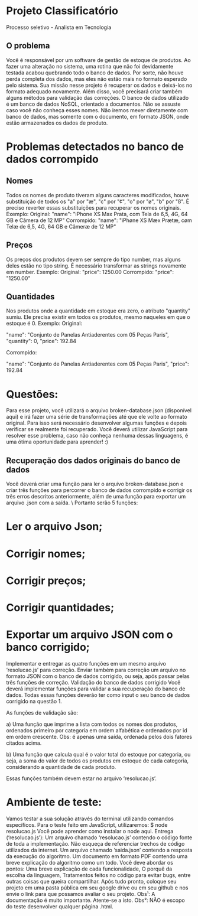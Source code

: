# Projeto Classificatório

Processo seletivo - Analista em Tecnologia

## O problema 
Você é responsável por um software de gestão de estoque de produtos. Ao fazer uma alteração no sistema, uma rotina que não foi devidamente testada acabou quebrando todo o banco de dados. Por sorte, não houve perda completa dos dados, mas eles não estão mais no formato esperado pelo sistema. Sua missão nesse projeto é recuperar os dados e deixá-los no formato adequado novamente. Além disso, você precisará criar também alguns métodos para validação das correções. 
O banco de dados utilizado é um banco de dados NoSQL, orientado a documentos. Não se assuste caso você não conheça esses nomes. Não iremos mexer diretamente com banco de dados, mas somente com o documento, em formato JSON, onde estão armazenados os dados de produto. 


# Problemas detectados no banco de dados corrompido

## Nomes
Todos os nomes de produto tiveram alguns caracteres modificados, houve substituição de todos os "a" por "æ", "c" por "¢", "o" por "ø", "b" por "ß". É preciso reverter essas substituições para recuperar os nomes originais.
Exemplo: 
Original: 
"name": "iPhone XS Max Prata, com Tela de 6,5, 4G, 64 GB e Câmera de 12 MP" 
Corrompido: 
"name": "iPhøne XS Mæx Prætæ, cøm Telæ de 6,5, 4G, 64 GB e Câmeræ de 12 MP" 

## Preços
Os preços dos produtos devem ser sempre do tipo number, mas alguns deles estão no tipo string. É necessário transformar as strings novamente em number.
Exemplo: 
Original:
"price": 1250.00 
Corrompido: 
"price": "1250.00" 


## Quantidades
Nos produtos onde a quantidade em estoque era zero, o atributo "quantity" sumiu. Ele precisa existir em todos os produtos, mesmo naqueles em que o estoque é 0.
Exemplo: 
Original: 


"name": "Conjunto de Panelas Antiaderentes com 05 Peças Paris", 
"quantity": 0, 
"price": 192.84 


Corrompido:


"name": "Conjunto de Panelas Antiaderentes com 05 Peças Paris", 
"price": 192.84 

# Questões: 
Para esse projeto, você utilizará o arquivo broken-database.json (disponível aqui) e irá fazer uma série de transformações até que ele volte ao formato original. Para isso será necessário desenvolver algumas funções e depois verificar se realmente foi recuperado. Você deverá utilizar JavaScript para resolver esse problema, caso não conheça nenhuma dessas linguagens, é uma ótima oportunidade para aprender! :)

## Recuperação dos dados originais do banco de dados 
Você deverá criar uma função para ler o arquivo broken-database.json e criar três funções para percorrer o banco de dados corrompido e corrigir os três erros descritos anteriormente, além de uma função para exportar um arquivo .json com a saída.
\\ Portanto serão 5 funções: 
# Ler o arquivo Json;
# Corrigir nomes; 
# Corrigir preços; 
# Corrigir quantidades; 
# Exportar um arquivo JSON com o banco corrigido;

Implementar e entregar as quatro funções em um mesmo arquivo ‘resolucao.js’ para correção. Enviar também para correção um arquivo no formato JSON com o banco de dados corrigido, ou seja, após passar pelas três funções de correção. 
 Validação do banco de dados corrigido 
Você deverá implementar funções para validar a sua recuperação do banco de dados. Todas essas funções deverão ter como input o seu banco de dados corrigido na questão 1.

As funções de validação são:

a) Uma função que imprime a lista com todos os nomes dos produtos, ordenados primeiro por categoria em ordem alfabética e ordenados por id em ordem crescente. Obs: é apenas uma saída, ordenada pelos dois fatores citados acima.

b) Uma função que calcula qual é o valor total do estoque por categoria, ou seja, a soma do valor de todos os produtos em estoque de cada categoria, considerando a quantidade de cada produto.

Essas funções também devem estar no arquivo ‘resolucao.js’.

# Ambiente de teste:
Vamos testar a sua solução através do terminal utilizando comandos específicos.
Para o teste feito em JavaScript, utilizaremos:
	$ node resolucao.js
	Você pode aprender como instalar o node aqui.
Entrega (‘resolucao.js’): 
Um arquivo chamado ‘resolucao.js’ contendo o código fonte de toda a implementação. Não esqueça de referenciar trechos de código utilizados da internet.
Um arquivo chamado ‘saida.json’ contendo a resposta da execução do algoritmo.
Um documento em formato PDF contendo uma breve explicação do algoritmo como um todo. Você deve abordar os pontos:
Uma breve explicação de cada funcionalidade,
O porquê da escolha da linguagem,
Tratamentos feitos no código para evitar bugs,
entre outras coisas que queira compartilhar.
Após tudo pronto, coloque seu projeto em uma pasta pública em seu google drive ou em seu github e nos envie o link para que possamos avaliar o seu projeto.
Obs¹: A documentação é muito importante. Atente-se a isto.
Obs²: NÃO é escopo do teste desenvolver qualquer página .html.
